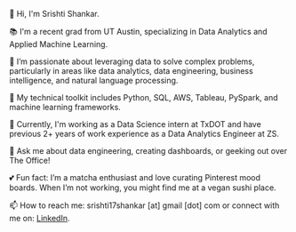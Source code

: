 👋 Hi, I'm Srishti Shankar.

📚 I'm a recent grad from UT Austin, specializing in Data Analytics and Applied Machine Learning.

🌱 I’m passionate about leveraging data to solve complex problems, particularly in areas like data analytics, data engineering, business intelligence, and natural language processing.

🔧 My technical toolkit includes Python, SQL, AWS, Tableau, PySpark, and machine learning frameworks.

💼 Currently, I'm working as a Data Science intern at TxDOT and have previous 2+ years of work experience as a Data Analytics Engineer at ZS.

💬 Ask me about data engineering, creating dashboards, or geeking out over The Office!

💕 Fun fact: I’m a matcha enthusiast and love curating Pinterest mood boards. When I’m not working, you might find me at a vegan sushi place.

📫 How to reach me: srishti17shankar [at] gmail [dot] com or connect with me on: [LinkedIn](https://www.linkedin.com/in/srishtishankar/).
